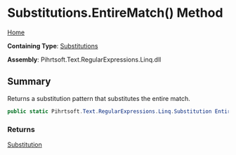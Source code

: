 # Substitutions\.EntireMatch\(\) Method

[Home](../../../../../../README.md)

**Containing Type**: [Substitutions](../README.md)

**Assembly**: Pihrtsoft\.Text\.RegularExpressions\.Linq\.dll

## Summary

Returns a substitution pattern that substitutes the entire match\.

```csharp
public static Pihrtsoft.Text.RegularExpressions.Linq.Substitution EntireMatch()
```

### Returns

[Substitution](../../Substitution/README.md)


